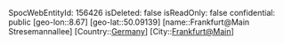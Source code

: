 ﻿---
location: [50.09139,8.67]
type: Station
tags:
- geo/Station

---
SpocWebEntityId: 156426
isDeleted: false
isReadOnly: false
confidential: public
[geo-lon::8.67]
[geo-lat::50.09139]
[name::Frankfurt@Main Stresemannallee]
[Country::[Germany](geo/Continent/Europe/Germany.md)]
[City::[Frankfurt@Main](geo/Continent/Europe/Germany/Hessen/Frankfurt@Main.md)]

